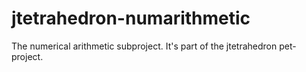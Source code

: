 # jtetrahedron-numarithmetic
The numerical arithmetic subproject. It's part of the jtetrahedron pet-project.
